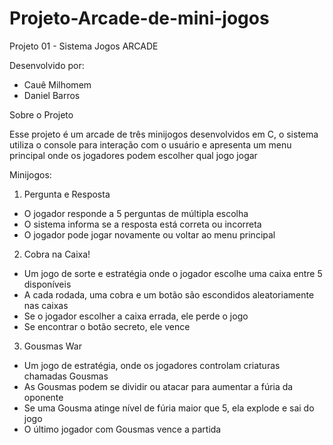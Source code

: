 # Projeto-Arcade-de-mini-jogos
Projeto 01 - Sistema Jogos ARCADE

Desenvolvido por:
-	Cauê Milhomem
-	Daniel Barros

Sobre o Projeto

Esse projeto é um arcade de três minijogos desenvolvidos em C, o sistema utiliza o console para interação com o usuário e apresenta um menu principal onde os jogadores podem escolher qual jogo jogar

Minijogos:

1. Pergunta e Resposta

- O jogador responde a 5 perguntas de múltipla escolha
- O sistema informa se a resposta está correta ou incorreta
- O jogador pode jogar novamente ou voltar ao menu principal

2. Cobra na Caixa!

- Um jogo de sorte e estratégia onde o jogador escolhe uma caixa entre 5 disponíveis
- A cada rodada, uma cobra e um botão são escondidos aleatoriamente nas caixas
- Se o jogador escolher a caixa errada, ele perde o jogo
- Se encontrar o botão secreto, ele vence

3. Gousmas War

- Um jogo de estratégia, onde os jogadores controlam criaturas chamadas Gousmas
- As Gousmas podem se dividir ou atacar para aumentar a fúria da oponente
- Se uma Gousma atinge nível de fúria maior que 5, ela explode e sai do jogo
- O último jogador com Gousmas vence a partida
